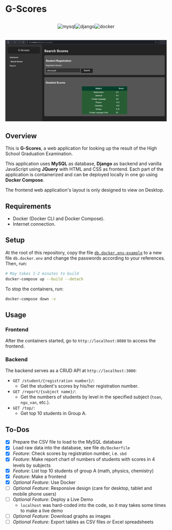 # G-Scores

<!--markdownlint-disable MD033-->

<div style="
  --padding-horizontal: 20px;
  padding-top: 10px;
  padding-bottom: 20px;
  padding-left: var(--padding-horizontal);
  padding-right: var(--padding-horizontal);
  width: calc(100% - 2 * var(--padding-horizontal));
  display: flex;
  flex-direction: row;
  flex-wrap: wrap;
  justify-content: center;
">
  <img alt="mysql" src="https://img.shields.io/badge/-MySQL-003B57?style=flat-square&logo=mysql&logoColor=white" />
  <img alt="django" src="https://img.shields.io/badge/-Django-0C7028?style=flat-square&logo=Django&logoColor=auto" />
  <img alt="docker" src="https://img.shields.io/badge/-Docker-1D63ED?style=flat-square&logo=docker&logoColor=white" />
</div>

![Screenshot](screenshot.png)

## Overview

This is **G-Scores**, a web application for looking up the result of the High School Graduation Examination.

This application uses **MySQL** as database, **Django** as backend and vanilla JavaScript using **JQuery** with HTML and CSS as frontend. Each part of the application is containerized and can be deployed locally in one go using **Docker Compose**.

The frontend web application's layout is only designed to view on Desktop.

## Requirements

* Docker (Docker CLI and Docker Compose).
* Internet connection.

## Setup

At the root of this repository, copy the file [`db.docker.env-example`](./db.docker.env-example) to a new file `db.docker.env` and change the passwords according to your references. Then, run:

```bash
# May takes 1-2 minutes to build
docker-compose up --build --detach
```

To stop the containers, run:

```bash
docker-compose down -v
```

## Usage

### Frontend

After the containers started, go to `http://localhost:8080` to access the frontend.

### Backend

The backend serves as a CRUD API at `http://localhost:3000`:

* `GET /student/{registration number}/`:
  * Get the student's scores by his/her registration number.
* `GET /report/{subject name}/`:
  * Get the numbers of students by level in the specified subject (`toan`, `ngu_van`, etc.).
* `GET /top/`:
  * Get top 10 students in Group A.

## To-Dos

* [x] Prepare the CSV file to load to the MySQL database
* [x] Load raw data into the database, see file `db/Dockerfile`
* [x] *Feature*: Check scores by registration number, i.e. `sbd`
* [x] *Feature*: Make report chart of numbers of students with scores in 4 levels by subjects
* [x] *Feature*: List top 10 students of group A (math, physics, chemistry)
* [x] *Feature*: Make a frontend
* [x] *Optional Feature*: Use Docker
* [ ] *Optional Feature*: Responsive design (care for desktop, tablet and mobile phone users)
* [ ] *Optional Feature*: Deploy a Live Demo
  * `localhost` was hard-coded into the code, so it may takes some times to make a live demo
* [ ] *Optional Feature*: Download graphs as images
* [ ] *Optional Feature*: Export tables as CSV files or Excel spreadsheets
